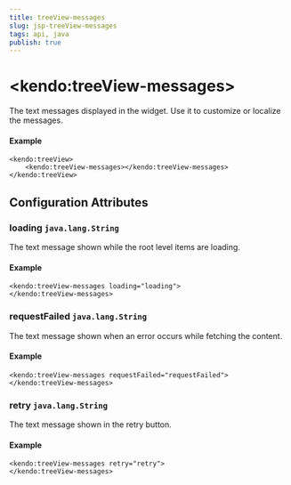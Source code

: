 ```yaml
---
title: treeView-messages
slug: jsp-treeView-messages
tags: api, java
publish: true
---
```


# \<kendo:treeView-messages\>

The text messages displayed in the widget. Use it to customize or localize the messages.

#### Example
    <kendo:treeView>
        <kendo:treeView-messages></kendo:treeView-messages>
    </kendo:treeView>

## Configuration Attributes

### loading `java.lang.String`

The text message shown while the root level items are loading.

#### Example
    <kendo:treeView-messages loading="loading">
    </kendo:treeView-messages>

### requestFailed `java.lang.String`

The text message shown when an error occurs while fetching the content.

#### Example
    <kendo:treeView-messages requestFailed="requestFailed">
    </kendo:treeView-messages>

### retry `java.lang.String`

The text message shown in the retry button.

#### Example
    <kendo:treeView-messages retry="retry">
    </kendo:treeView-messages>

